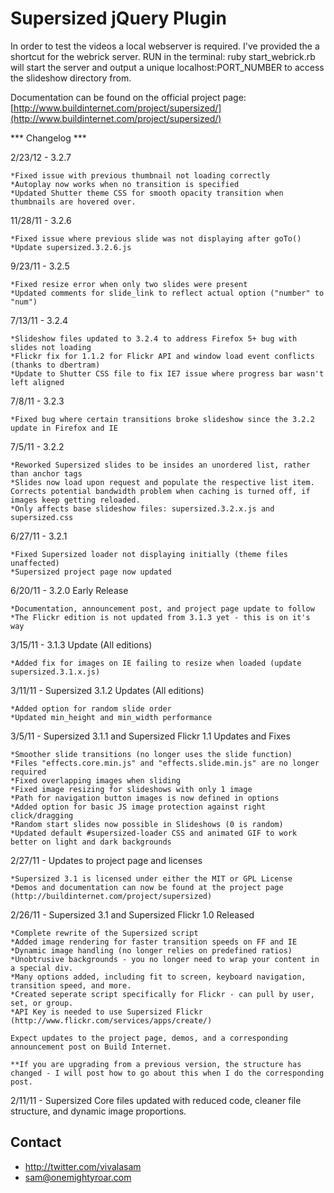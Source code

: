 # Supersized jQuery Plugin

In order to test the videos a local webserver is required.
I've provided the a shortcut for the webrick server. 
RUN in the terminal:
ruby start_webrick.rb
will start the server and output a unique localhost:PORT_NUMBER to access the slideshow directory from.


Documentation can be found on the official project page: [http://www.buildinternet.com/project/supersized/](http://www.buildinternet.com/project/supersized/)

*** Changelog ***

2/23/12 - 3.2.7

	*Fixed issue with previous thumbnail not loading correctly
	*Autoplay now works when no transition is specified
	*Updated Shutter theme CSS for smooth opacity transition when thumbnails are hovered over.

11/28/11 - 3.2.6

	*Fixed issue where previous slide was not displaying after goTo()
	*Update supersized.3.2.6.js

9/23/11 - 3.2.5

	*Fixed resize error when only two slides were present
	*Updated comments for slide_link to reflect actual option ("number" to "num")
	
7/13/11 - 3.2.4

	*Slideshow files updated to 3.2.4 to address Firefox 5+ bug with slides not loading
	*Flickr fix for 1.1.2 for Flickr API and window load event conflicts (thanks to dbertram)
	*Update to Shutter CSS file to fix IE7 issue where progress bar wasn't left aligned

7/8/11 - 3.2.3

	*Fixed bug where certain transitions broke slideshow since the 3.2.2 update in Firefox and IE

7/5/11	- 3.2.2

	*Reworked Supersized slides to be insides an unordered list, rather than anchor tags
	*Slides now load upon request and populate the respective list item. Corrects potential bandwidth problem when caching is turned off, if images keep getting reloaded.
	*Only affects base slideshow files: supersized.3.2.x.js and supersized.css

6/27/11 - 3.2.1

	*Fixed Supersized loader not displaying initially (theme files unaffected)
	*Supersized project page now updated

6/20/11 - 3.2.0 Early Release
	
	*Documentation, announcement post, and project page update to follow
	*The Flickr edition is not updated from 3.1.3 yet - this is on it's way

3/15/11 - 3.1.3 Update (All editions)

	*Added fix for images on IE failing to resize when loaded (update supersized.3.1.x.js)

3/11/11 - Supersized 3.1.2 Updates (All editions)

	*Added option for random slide order
	*Updated min_height and min_width performance


3/5/11 - Supersized 3.1.1 and Supersized Flickr 1.1 Updates and Fixes

	*Smoother slide transitions (no longer uses the slide function)
	*Files "effects.core.min.js" and "effects.slide.min.js" are no longer required
	*Fixed overlapping images when sliding
	*Fixed image resizing for slideshows with only 1 image
	*Path for navigation button images is now defined in options
	*Added option for basic JS image protection against right click/dragging
	*Random start slides now possible in Slideshows (0 is random)
	*Updated default #supersized-loader CSS and animated GIF to work better on light and dark backgrounds


2/27/11 - Updates to project page and licenses
	
	*Supersized 3.1 is licensed under either the MIT or GPL License
	*Demos and documentation can now be found at the project page (http://buildinternet.com/project/supersized)


2/26/11 - Supersized 3.1 and Supersized Flickr 1.0 Released

	*Complete rewrite of the Supersized script
	*Added image rendering for faster transition speeds on FF and IE
	*Dynamic image handling (no longer relies on predefined ratios)
	*Unobtrusive backgrounds - you no longer need to wrap your content in a special div.
	*Many options added, including fit to screen, keyboard navigation, transition speed, and more.
	*Created seperate script specifically for Flickr - can pull by user, set, or group.
	*API Key is needed to use Supersized Flickr (http://www.flickr.com/services/apps/create/)

	Expect updates to the project page, demos, and a corresponding announcement post on Build Internet.

	**If you are upgrading from a previous version, the structure has changed - I will post how to go about this when I do the corresponding post.

2/11/11 - Supersized Core files updated with reduced code, cleaner file structure, and dynamic image proportions.

## Contact

- http://twitter.com/vivalasam
- sam@onemightyroar.com
